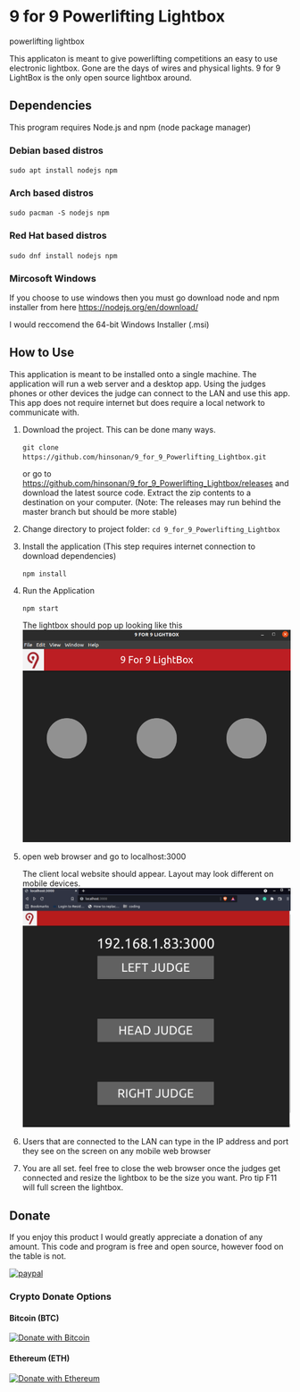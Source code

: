 # 9 for 9 Powerlifting Lightbox
powerlifting lightbox

This applicaton is meant to give powerlifting competitions an easy to use electronic lightbox. Gone are the days of wires and physical lights. 9 for 9 LightBox is the only open source lightbox around.

## Dependencies

This program requires Node.js and npm (node package manager)

### Debian based distros
`sudo apt install nodejs npm`

### Arch based distros
`sudo pacman -S nodejs npm`

### Red Hat based distros
`sudo dnf install nodejs npm`

### Mircosoft Windows
If you choose to use windows then you must go download node and npm installer from here https://nodejs.org/en/download/

I would reccomend the 64-bit Windows Installer (.msi)

## How to Use

This application is meant to be installed onto a single machine. The application will run a web server and a desktop app. Using the judges phones or other devices the judge can connect to the LAN and use this app. This app does not require internet but does require a local network to communicate with.

1) Download the project. This can be done many ways.
    
    `git clone https://github.com/hinsonan/9_for_9_Powerlifting_Lightbox.git`

    or go to https://github.com/hinsonan/9_for_9_Powerlifting_Lightbox/releases and download the latest source code. Extract the zip contents to a destination on your computer. (Note: The releases may run behind the master branch but should be more stable)

2) Change directory to project folder: `cd 9_for_9_Powerlifting_Lightbox`

3) Install the application (This step requires internet connection to download dependencies)

    `npm install`

4) Run the Application

    `npm start`

    The lightbox should pop up looking like this
    ![lightbox](docs/lightbox.png "lightbox")

5) open web browser and go to localhost:3000

    The client local website should appear. Layout may look different on mobile devices.
    ![client](docs/client.png "client website")

6) Users that are connected to the LAN can type in the IP address and port they see on the screen on any mobile web browser

7) You are all set. feel free to close the web browser once the judges get connected and resize the lightbox to be the size you want. Pro tip F11 will full screen the lightbox.

## Donate

If you enjoy this product I would greatly appreciate a donation of any amount. This code and program is free and open source, however food on the table is not.

[![paypal](https://www.paypalobjects.com/en_US/i/btn/btn_donateCC_LG.gif)](https://www.paypal.com/donate?business=59D6FWDV8WKUQ&no_recurring=0&item_name=I+appreciate+your+donation+to+a+local+developer+and+greatly+appreciate+your+support+for+free+and+open-source+software&currency_code=USD)

### Crypto Donate Options

#### Bitcoin (BTC)
[![Donate with Bitcoin](https://en.cryptobadges.io/badge/big/3HrFPqqFFxuDfQeEWsAzdCHDtjzegqzuAN)](https://en.cryptobadges.io/donate/3HrFPqqFFxuDfQeEWsAzdCHDtjzegqzuAN)

#### Ethereum (ETH)

[![Donate with Ethereum](https://en.cryptobadges.io/badge/big/0x0FeDD207837D33445187587B5042a606ad1a7142)](https://en.cryptobadges.io/donate/0x0FeDD207837D33445187587B5042a606ad1a7142)
